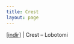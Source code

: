 ```yaml
---
title: Crest
layout: page
---
```


<a href="https://cloud.mail.ru/public/ca1896cc194a/Crest%20-%20Lobotomi" target="_blank">[indir]</a>   |   Crest &#8211; Lobotomi